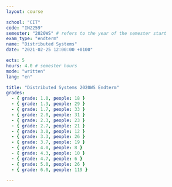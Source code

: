 ```yaml
---
layout: course

school: "CIT"
code: "IN2259"
semester: "2020WS" # refers to the year of the semester start
exam_type: "endterm"
name: "Distributed Systems"
date: "2021-02-25 12:00:00 +0100"

ects: 5
hours: 4.0 # semester hours
mode: "written"
lang: "en"

title: "Distributed Systems 2020WS Endterm"
grades:
  - { grade: 1.0, people: 18 }
  - { grade: 1.3, people: 29 }
  - { grade: 1.7, people: 33 }
  - { grade: 2.0, people: 31 }
  - { grade: 2.3, people: 23 }
  - { grade: 2.7, people: 21 }
  - { grade: 3.0, people: 12 }
  - { grade: 3.3, people: 26 }
  - { grade: 3.7, people: 19 }
  - { grade: 4.0, people: 8 }
  - { grade: 4.3, people: 10 }
  - { grade: 4.7, people: 6 }
  - { grade: 5.0, people: 26 }
  - { grade: 6.0, people: 119 }

---
```



